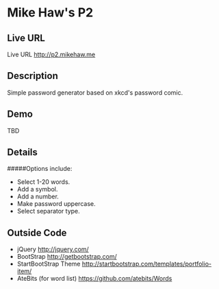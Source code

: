 # Mike Haw's P2

## Live URL
Live URL <http://p2.mikehaw.me>

## Description
Simple password generator based on xkcd's password comic. 

## Demo
TBD

## Details
#####Options include:

+ Select 1-20 words.
+ Add a symbol.
+ Add a number.
+ Make password uppercase.
+ Select separator type.


## Outside Code
+ jQuery <http://jquery.com/>
+ BootStrap <http://getbootstrap.com/>
+ StartBootStrap Theme <http://startbootstrap.com/templates/portfolio-item/>
+ AteBits (for word list) <https://github.com/atebits/Words>
